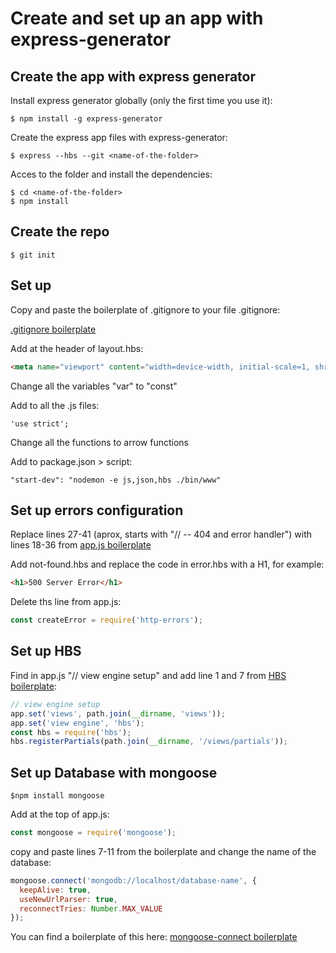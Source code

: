 # Create and set up an app with express-generator

## Create the app with express generator
  
Install express generator globally (only the first time you use it):

  ```
  $ npm install -g express-generator
  ```

Create the express app files with express-generator:

  ```
  $ express --hbs --git <name-of-the-folder>
  ```
  
Acces to the folder and install the dependencies:
  
  ```
  $ cd <name-of-the-folder>
  $ npm install
  ```
  
## Create the repo
  
  ```
  $ git init
  ```
  
## Set up

  Copy and paste the boilerplate of .gitignore to your file .gitignore:
  
  [.gitignore boilerplate](https://github.com/BCN-WEBDEV/cheatsheet/blob/master/tools/git/.gitignore)
  
  Add at the header of layout.hbs:
  
  ```html
  <meta name="viewport" content="width=device-width, initial-scale=1, shrink-to-fit=no">
  ```
  
  Change all the variables "var" to "const"
  
  Add to all the .js files:
  
  ```
  'use strict';
  ````
  Change all the functions to arrow functions
  
  Add to package.json > script:
  
  ```
  "start-dev": "nodemon -e js,json,hbs ./bin/www"
  ```
## Set up errors configuration

Replace lines 27-41 (aprox, starts with "// -- 404 and error handler") with lines 18-36 from [app.js boilerplate](https://github.com/BCN-WEBDEV/cheatsheet/blob/master/m2/express-apps/app.js)

Add not-found.hbs and replace the code in error.hbs with a H1, for example:

```html
<h1>500 Server Error</h1>
```

Delete ths line from app.js:

```js
const createError = require('http-errors');
```

## Set up HBS

Find in app.js "// view engine setup" and add line 1 and 7 from [HBS boilerplate](https://github.com/BCN-WEBDEV/cheatsheet/blob/master/m2/express-apps/hbs-views-and-layouts.js):

```js
// view engine setup
app.set('views', path.join(__dirname, 'views'));
app.set('view engine', 'hbs');
const hbs = require('hbs');
hbs.registerPartials(path.join(__dirname, '/views/partials'));
```

## Set up Database with mongoose

```
$npm install mongoose
```

Add at the top of app.js:

```js
const mongoose = require('mongoose');
```

copy and paste lines 7-11 from the boilerplate and change the name of the database:
```js
mongoose.connect('mongodb://localhost/database-name', {
  keepAlive: true,
  useNewUrlParser: true,
  reconnectTries: Number.MAX_VALUE
});
```

You can find a boilerplate of this here: [mongoose-connect boilerplate](https://github.com/BCN-WEBDEV/cheatsheet/blob/master/m2/express-apps/mongoose-connect.js)
